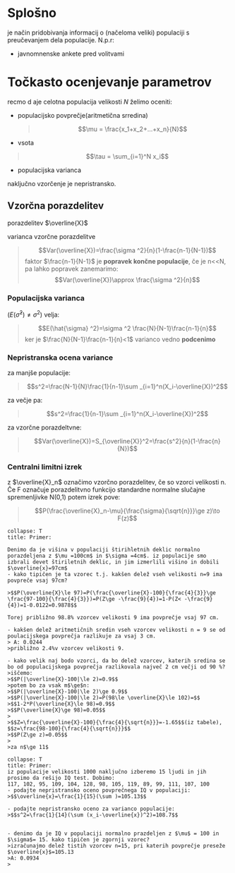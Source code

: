 # Splošno
je način pridobivanja informacij o (načeloma veliki) populaciji s preučevanjem dela populacije.
N.p.r:
- javnomnenske ankete pred volitvami

# Točkasto ocenjevanje parametrov
recmo d aje celotna populacija velikosti $N$
želimo oceniti:
- populacijsko povprečje(aritmetična srredina)
	>$$\mu = \frac{x_1+x_2+...+x_n}{N}$$

- vsota
>$$\tau	= \sum_{i=1}^N x_i$$

- populacijska varianca


naključno vzorčenje je nepristransko.

## Vzorčna porazdelitev
porazdelitev $\overline{X}$ 

varianca vzorčne porazdelitve
>$$Var(\overline{X})=\frac{\sigma ^2}{n}(1-\frac{n-1}{N-1})$$
>faktor $\frac{n-1}{N-1}$ je **popravek končne populacije**, če je n<<N, pa lahko popravek zanemarimo:
>$$Var(\overline{X})\approx \frac{\sigma ^2}{n}$$

### Populacijska varianca
($E(\hat{\sigma} ^2)\ne\sigma ^2$) velja:
>$$E(\hat{\sigma} ^2)=\sigma ^2 \frac{N}{N-1}\frac{n-1}{n}$$
>ker je $\frac{N}{N-1}\frac{n-1}{n}<1$ varianco vedno **podcenimo**

### Nepristranska ocena variance
za manjše populacije:
>$$s^2=\frac{N-1}{N}\frac{1}{n-1}\sum _{i=1}^n(X_i-\overline{X})^2$$

za večje pa:
>$$s^2=\frac{1}{n-1}\sum _{i=1}^n(X_i-\overline{X})^2$$

za vzorčne porazdeltvne:
>$$Var(\overline{X})=S_{\overline{X}}^2=\frac{s^2}{n}(1-\frac{n}{N})$$

### Centralni limitni izrek
z $\overline{X}_n$ označimo vzorčno porazdelitev, če so vzorci velikosti n. Če F označuje  porazdelitvno funkcijo standardne normalne slučajne spremenljivke N(0,1) potem izrek pove:
>$$P(\frac{\overline{X}_n-\mu}{\frac{\sigma}{\sqrt{n}}}\ge z)\to F(z)$$

```ad-note
collapse: T
title: Primer:

Denimo da je višina v populaciji štirihletnih deklic normalno porazdeljena z $\mu =100cm$ in $\sigma =4cm$. iz populacije smo izbrali devet štiriletnih deklic, in jim izmerlili višino in dobili $\overline{x}=97cm$
- kako tipičen je ta vzorec t.j. kakšen delež vseh velikosti n=9 ima povpreče vsaj 97cm?

>$$P(\overline{X}\le 97)=P(\frac{\overline{X}-100}{\frac{4}{3}}\ge \frac{97-100}{\frac{4}{3}})=P(Z\ge -\frac{9}{4})=1-P(Z< -\frac{9}{4})=1-0.0122=0.9878$$

Torej približno 98.8% vzorcev velikosti 9 ima povprečje vsaj 97 cm.

- kakšen delež aritmetičnih sredin vseh vzorcev velikosti n = 9 se od poulacijskega povprečja razlikuje za vsaj 3 cm.
> A: 0.0244
>približno 2.4%v vzorcev velikosti 9.

- kako velik naj bodo vzorci, da bo delež vzorcev, katerih sredina se bo od populacijskega povprečja razlikovala največ 2 cm večji od 90 %?
>iščemo:
>$$P(|\overline{X}-100|\le 2)=0.9$$
>potem bo za vsak m$\ge$n:
>$$P(|\overline{X}-100|\le 2)\ge 0.9$$
>$$P(|\overline{X}-100|\le 2)=P(98\le \overline{X}\le 102)=$$
>$$1-2*P(\overline{X}\le 98)=0.9$$
>$$P(\overline{X}\ge 98)=0.05$$
>
>$$Z=\frac{\overline{X}-100}{\frac{4}{\sqrt{n}}}=-1.65$$(iz tabele), $$z=\frac{98-100}{\frac{4}{\sqrt{n}}}$$
>$$P(Z\ge z)=0.05$$
>
>za n$\ge 11$
```
```ad-note
collapse: T
title: Primer:
iz populacije velikosti 1000 naključno izberemo 15 ljudi in jih prosimo da rešijo IQ test. Dobimo:
117, 102, 95, 109, 104, 128, 98, 105, 119, 89, 99, 111, 107, 100
- podajte nepristransko oceno povprečnega IQ v populaciji:
>$$\overline{x}=\frac{1}{15}(\sum )=105.13$$

- podajte nepristransko oceno za varianco populacije:
>$$s^2=\frac{1}{14}(\sum (x_i-\overline{x})^2)=108.7$$


- denimo da je IQ v populaciji normalno prazdeljen z $\mu$ = 100 in $\sigma$= 15. kako tipičen je zgornji vzorec?
>izračunajmo delež tistih vzorcev n=15, pri katerih povprečje preseže $\overline{x}$=105.13 
>A: 0.0934
>
```